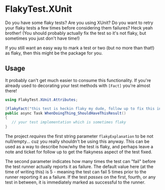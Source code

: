 # FlakyTest.XUnit

Do you have some flaky tests? Are you using XUnit? Do you want to retry your flaky tests a few times before considering them failures? Heck yeah brother! (You should probably actually fix the test so it's not flaky, but sometimes you just don't have time!)

If you still want an easy way to mark a test or two (but no more than that!) as flaky, then this might be the package for you.

## Usage

It probably can't get much easier to consume this functionality.  If you're already used to decorating your test methods with `[Fact]` you're almost there!

```cs
using FlakyTest.XUnit.Attributes;

[FlakyFact("this test is heckin flaky my dude, follow up to fix this in JIRA-1234", 42)]
public async Task WhenDoingThing_ShouldHaveThisResult()
{
   // your test implementation which is sometimes flaky
}
```

The project *requires* the first string parameter `flakyExplanation` to be not null/empty... cuz you really shouldn't be using this anyway.  This can be used as a way to describe how/why the test is flaky, and perhaps leave a note and ticket for follow up to get the flakyness aspect of the test fixed.

The second parameter indicates how many times the test can "fail" before the test runner actually reports it as failure.  The default value here (at the time of writing this) is 5 - meaning the test can fail 5 times prior to the runner reporting it as a failure.  If the test *passes* on the first, fourth, or any test in between, it is immediately marked as successful to the runner.
